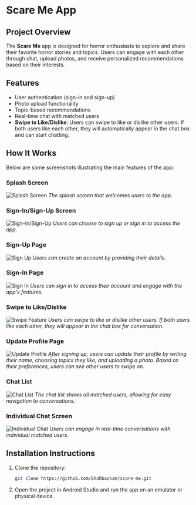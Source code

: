 
# Scare Me App

## Project Overview
The **Scare Me** app is designed for horror enthusiasts to explore and share their favorite horror stories and topics. Users can engage with each other through chat, upload photos, and receive personalized recommendations based on their interests.

## Features
- User authentication (sign-in and sign-up)
- Photo upload functionality
- Topic-based recommendations
- Real-time chat with matched users
- **Swipe to Like/Dislike**: Users can swipe to like or dislike other users. If both users like each other, they will automatically appear in the chat box and can start chatting.

## How It Works
Below are some screenshots illustrating the main features of the app:

### Splash Screen
![Splash Screen](https://github.com/user-attachments/assets/b51190a1-645b-4af3-bfc6-7a580eedf81d)
*The splash screen that welcomes users to the app.*

### Sign-In/Sign-Up Screen
![Sign-In/Sign-Up](https://github.com/user-attachments/assets/2046ef62-a072-4c78-a95d-bed69b50d138)
*Users can choose to sign up or sign in to access the app.*

### Sign-Up Page
![Sign Up](https://github.com/user-attachments/assets/0b751cb7-59bb-44b1-abd9-4402e53ad86c)
*Users can create an account by providing their details.*

### Sign-In Page
![Sign In](https://github.com/user-attachments/assets/71befa86-2b38-4bba-8fd9-edde155bb4c2)
*Users can sign in to access their account and engage with the app's features.*

### Swipe to Like/Dislike
![Swipe Feature](https://github.com/user-attachments/assets/2085dec5-a260-409b-ad2e-918ca293e2c8)
*Users can swipe to like or dislike other users. If both users like each other, they will appear in the chat box for conversation.*

### Update Profile Page
![Update Profile](https://github.com/user-attachments/assets/d5af69eb-f39e-42b8-ba97-f81c1a6ca999)
*After signing up, users can update their profile by writing their name, choosing topics they like, and uploading a photo. Based on their preferences, users can see other users to swipe on.*

### Chat List
![Chat List](https://github.com/user-attachments/assets/fc226246-00eb-41e5-8043-f40d9500b320)
*The chat list shows all matched users, allowing for easy navigation to conversations.*

### Individual Chat Screen
![Individual Chat](https://github.com/user-attachments/assets/b2e362ce-1d25-402e-bdea-cc82d29fb460)
*Users can engage in real-time conversations with individual matched users.*

## Installation Instructions
1. Clone the repository:
   ```bash
   git clone https://github.com/Shahbazsam/scare-me.git
   ```
2. Open the project in Android Studio and run the app on an emulator or physical device.

